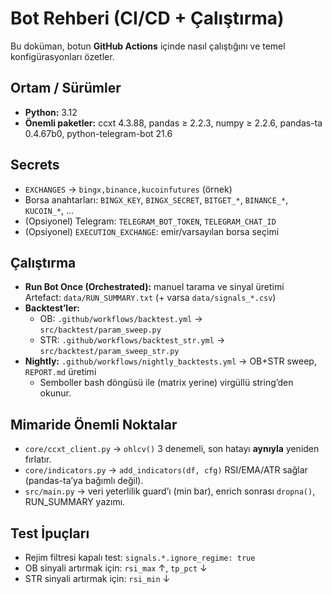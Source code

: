 # Bot Rehberi (CI/CD + Çalıştırma)

Bu doküman, botun **GitHub Actions** içinde nasıl çalıştığını ve temel konfigürasyonları özetler.

## Ortam / Sürümler
- **Python:** 3.12
- **Önemli paketler:** ccxt 4.3.88, pandas ≥ 2.2.3, numpy ≥ 2.2.6, pandas-ta 0.4.67b0, python-telegram-bot 21.6

## Secrets
- `EXCHANGES` → `bingx,binance,kucoinfutures` (örnek)
- Borsa anahtarları: `BINGX_KEY`, `BINGX_SECRET`, `BITGET_*`, `BINANCE_*`, `KUCOIN_*`, …
- (Opsiyonel) Telegram: `TELEGRAM_BOT_TOKEN`, `TELEGRAM_CHAT_ID`
- (Opsiyonel) `EXECUTION_EXCHANGE`: emir/varsayılan borsa seçimi

## Çalıştırma
- **Run Bot Once (Orchestrated):** manuel tarama ve sinyal üretimi  
  Artefact: `data/RUN_SUMMARY.txt` (+ varsa `data/signals_*.csv`)
- **Backtest’ler:**  
  - OB: `.github/workflows/backtest.yml` → `src/backtest/param_sweep.py`  
  - STR: `.github/workflows/backtest_str.yml` → `src/backtest/param_sweep_str.py`
- **Nightly:** `.github/workflows/nightly_backtests.yml` → OB+STR sweep, `REPORT.md` üretimi  
  - Semboller bash döngüsü ile (matrix yerine) virgüllü string’den okunur.

## Mimaride Önemli Noktalar
- `core/ccxt_client.py` → `ohlcv()` 3 denemeli, son hatayı **aynıyla** yeniden fırlatır.
- `core/indicators.py` → `add_indicators(df, cfg)` RSI/EMA/ATR sağlar (pandas-ta’ya bağımlı değil).
- `src/main.py` → veri yeterlilik guard’ı (min bar), enrich sonrası `dropna()`, RUN_SUMMARY yazımı.

## Test İpuçları
- Rejim filtresi kapalı test: `signals.*.ignore_regime: true`
- OB sinyali artırmak için: `rsi_max` ↑, `tp_pct` ↓
- STR sinyali artırmak için: `rsi_min` ↓
